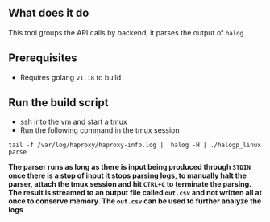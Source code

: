 ## What does it do
This tool groups the API calls by backend, it parses the output of `halog` 

## Prerequisites

- Requires golang `v1.18` to build

## Run the build script

- ssh into the vm and start a tmux
- Run the following command in the tmux session

```shell
tail -f /var/log/haproxy/haproxy-info.log |  halog -H | ./halogp_linux parse
```

**The parser runs as long as there is input being produced through `STDIN` once there is a stop
of input it stops parsing logs, to manually halt the parser, attach the tmux session and hit
`CTRL+C` to terminate the parsing. The result is streamed to an output file called `out.csv` and not written
all at once to conserve memory. The `out.csv` can be used to further analyze the logs** 

